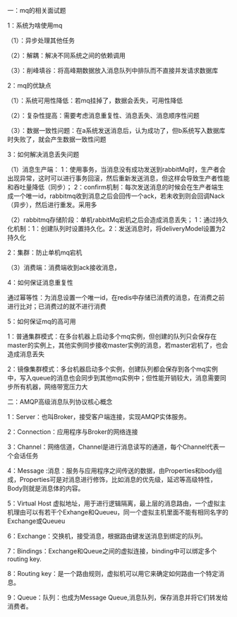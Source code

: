 一：mq的相关面试题

1：系统为啥使用mq

（1）：异步处理其他任务

（2）：解耦：解决不同系统之间的依赖调用

（3）：削峰填谷：将高峰期数据放入消息队列中排队而不直接并发请求数据库

2：mq的优缺点

（1）：系统可用性降低：若mq挂掉了，数据会丢失，可用性降低

（2）：复杂性提高：需要考虑消息重复性、消息丢失、消息顺序性问题

（3）：数据一致性问题：在a系统发送消息后，认为成功了，但b系统写入数据库时失败了，就会产生数据一致性问题

3：如何解决消息丢失问题

（1）消息生产端：
1：使用事务，当消息没有成功发送到rabbitMq时，生产者会出现异常，这时可以进行事务回滚，然后重新发送消息，但这样会导致生产者性能和吞吐量降低（同步）；
2：confirm机制：每次发送消息的时候会在生产者端生成一个唯一id，rabbitmq收到消息之后会回传一个ack，若未收到则会回调Nack（异步），然后进行重发。采用多

（2）rabbitmq存储阶段：单机rabbitMq宕机之后会造成消息丢失；
1：通过持久化机制：1：创建队列时设置持久化。2：发送消息时，将deliveryModel设置为2持久化

2：集群：防止单机mq宕机

（3）消费端：消费端收到ack接收消息，

4：如何保证消息重复性

通过幂等性：为消息设置一个唯一id，在redis中存储已消费的消息，在消费之前进行比对；已消费过的就不进行消费

5：如何保证mq的高可用

1：普通集群模式：在多台机器上启动多个mq实例，但创建的队列只会保存在master的实例上，其他实例同步接收master实例的消息，若master宕机了，也会造成消息丢失

2：镜像集群模式：多台机器启动多个实例，创建队列都会保存到各个mq实例中，写入queue的消息也会同步到其他mq实例中；但性能开销较大，消息需要同步所有机器，网络带宽压力大

二：AMQP高级消息队列协议核心概念

1：Server：也叫Broker，接受客户端连接，实现AMQP实体服务。

2：Connection：应用程序与Broker的网络连接

3：Channel：网络信道，Channel是进行消息读写的通道，每个Channel代表一个会话任务

4：Message :消息：服务与应用程序之间传送的数据，由Properties和body组成，Properties可是对消息进行修饰，比如消息的优先级，延迟等高级特性，Body则就是消息体的内容。

5：Virtual Host 虚拟地址，用于进行逻辑隔离，最上层的消息路由，一个虚拟主机理由可以有若干个Exhange和Queueu，同一个虚拟主机里面不能有相同名字的Exchange或Queueu

6：Exchange：交换机，接受消息，根据路由键发送消息到绑定的队列。

7：Bindings：Exchange和Queue之间的虚拟连接，binding中可以绑定多个routing key.

8：Routing key：是一个路由规则，虚拟机可以用它来确定如何路由一个特定消息。

9：Queue：队列：也成为Message Queue,消息队列，保存消息并将它们转发给消费者。
  
